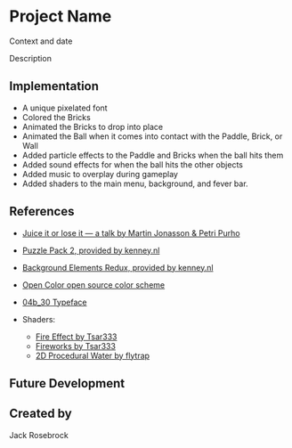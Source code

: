 # Project Name

Context and date

Description


## Implementation

- A unique pixelated font
- Colored the Bricks
- Animated the Bricks to drop into place
- Animated the Ball when it comes into contact with the Paddle, Brick, or Wall
- Added particle effects to the Paddle and Bricks when the ball hits them
- Added sound effects for when the ball hits the other objects
- Added music to overplay during gameplay
- Added shaders to the main menu, background, and fever bar.

## References
 * [Juice it or lose it — a talk by Martin Jonasson & Petri Purho](https://www.youtube.com/watch?v=Fy0aCDmgnxg)
 * [Puzzle Pack 2, provided by kenney.nl](https://kenney.nl/assets/puzzle-pack-2)
 * [Background Elements Redux, provided by kenney.nl](https://kenney.nl/assets/background-elements-redux)
 * [Open Color open source color scheme](https://yeun.github.io/open-color/)
 * [04b_30 Typeface](https://www.dafont.com/04b-30.font)

* Shaders:
	 * [Fire Effect by Tsar333](https://godotshaders.com/shader/fire-effect/)
	 * [Fireworks by Tsar333](https://godotshaders.com/shader/fireworks/)
	 * [2D Procedural Water by flytrap](https://godotshaders.com/shader/perlin-procedural-water/)

## Future Development


## Created by
Jack Rosebrock
